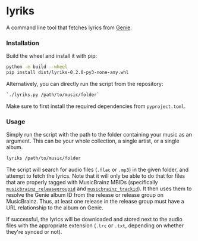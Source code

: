 # lyriks

A command line tool that fetches lyrics from [Genie](https://www.genie.co.kr/).

### Installation

Build the wheel and install it with pip:

```bash
python -m build --wheel
pip install dist/lyriks-0.2.0-py3-none-any.whl
```

Alternatively, you can directly run the script from the repository:

```bash
`./lyriks.py /path/to/music/folder`
```

Make sure to first install the required dependencies from `pyproject.toml`.

### Usage

Simply run the script with the path to the folder containing your music as an argument.
This can be your whole collection, a single artist, or a single album.

```bash
lyriks /path/to/music/folder
```

The script will search for audio files (`.flac` or `.mp3`) in the given folder, and attempt to fetch the lyrics.
Note that it will only be able to do that for files that are properly tagged with MusicBrainz MBIDs
(specifically [`musicbrainz_releasegroupid`][rgid] and [`musicbrainz_trackid`][tid]).
It then uses them to resolve the Genie album ID from the release or release group on MusicBrainz.
Thus, at least one release in the release group must have a URL relationship to the album on Genie.

If successful, the lyrics will be downloaded and stored next to the audio files with the appropriate extension
(`.lrc` or `.txt`, depending on whether they're synced or not).

[rgid]: https://picard-docs.musicbrainz.org/en/appendices/tag_mapping.html#musicbrainz-release-group-id

[tid]: https://picard-docs.musicbrainz.org/en/appendices/tag_mapping.html#id24
